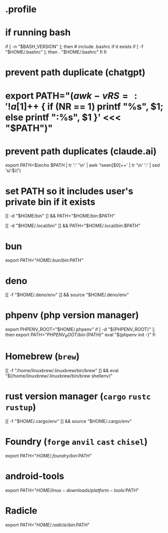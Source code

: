 # .profile

# if running bash
if [ -n "$BASH_VERSION" ]; then
    # include .bashrc if it exists
    if [ -f "$HOME/.bashrc" ]; then
	. "$HOME/.bashrc"
    fi
fi

# prevent path duplicate (chatgpt)
# export PATH="$(awk -v RS=: '!a[$1]++ { if (NR == 1) printf "%s", $1; else printf ":%s", $1 }' <<< "$PATH")"

# prevent path duplicates (claude.ai)
export PATH=$(echo $PATH | tr ':' '\n' | awk '!seen[$0]++' | tr '\n' ':' | sed 's/:$//')

# set PATH so it includes user's private bin if it exists
[[ -d "$HOME/bin" ]] && PATH="$HOME/bin:$PATH"

[[ -d "$HOME/.local/bin" ]] && PATH="$HOME/.local/bin:$PATH"

# bun
export PATH="$HOME/.bun/bin:$PATH"

# deno
[[ -f "$HOME/.deno/env" ]] && source "$HOME/.deno/env"

# phpenv (php version manager)
export PHPENV_ROOT="$HOME/.phpenv"
if [ -d "${PHPENV_ROOT}" ]; then
    export PATH="${PHPENV_ROOT}/bin:${PATH}"
    eval "$(phpenv init -)"
fi

# Homebrew (`brew`)
[[ -f "/home/linuxbrew/.linuxbrew/bin/brew" ]] && eval "$(/home/linuxbrew/.linuxbrew/bin/brew shellenv)"

# rust version manager (`cargo` `rustc` `rustup`)
[[ -f "$HOME/.cargo/env" ]] && source "$HOME/.cargo/env"

# Foundry (`forge` `anvil` `cast` `chisel`)
export PATH="$HOME/.foundry/bin:$PATH"

# android-tools
export PATH="$HOME/linux-downloads/platform-tools:$PATH"

# Radicle
export PATH="$HOME/.radicle/bin:$PATH"

